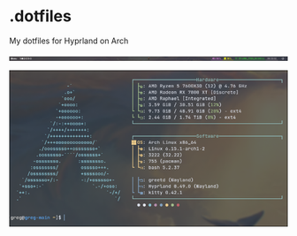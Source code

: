 # .dotfiles
My dotfiles for Hyprland on Arch

![](Screenshots/waybar.png)

![](Screenshots/terminal.png)

